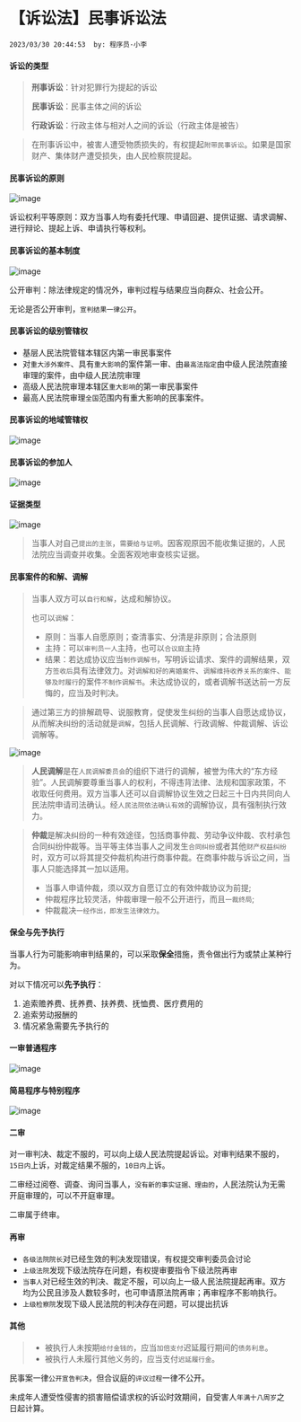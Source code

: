 # 【诉讼法】民事诉讼法

`2023/03/30 20:44:53  by: 程序员·小李`

#### 诉讼的类型

> **刑事诉讼**：针对犯罪行为提起的诉讼
> 
> **民事诉讼**：民事主体之间的诉讼
> 
> **行政诉讼**：行政主体与相对人之间的诉讼（行政主体是被告）

> 在刑事诉讼中，被害人遭受物质损失的，有权提起`附带民事诉讼`。如果是国家财产、集体财产遭受损失，由人民检察院提起。


#### 民事诉讼的原则

![image](【诉讼法】民事诉讼法/7b4959c8-c19f-4673-98da-5c9438067ced.png)

诉讼权利平等原则：双方当事人均有委托代理、申请回避、提供证据、请求调解、进行辩论、提起上诉、申请执行等权利。


#### 民事诉讼的基本制度

![image](【诉讼法】民事诉讼法/41313f08-aa0c-4b27-8375-9f173336b0ad.png)

公开审判：除法律规定的情况外，审判过程与结果应当向群众、社会公开。

无论是否公开审判，`宣判结果一律公开`。


#### 民事诉讼的级别管辖权

* 基层人民法院管辖本辖区内第一审民事案件
* 对`重大涉外案件`、具有`重大影响`的案件第一审、由`最高法指定`由中级人民法院直接审理的案件，由中级人民法院审理
* 高级人民法院审理本辖区`重大影响`的第一审民事案件
* 最高人民法院审理`全国`范围内有重大影响的民事案件。


#### 民事诉讼的地域管辖权

![image](【诉讼法】民事诉讼法/532d622a-0c52-4c07-8130-fca4b7e65edd.png)


#### 民事诉讼的参加人

![image](【诉讼法】民事诉讼法/3c72f550-71ab-4876-b474-6983e054378f.png)


#### 证据类型

![image](【诉讼法】民事诉讼法/d565534f-ee03-42fc-a0c3-f713adb9d806.png)

> 当事人对自己`提出的主张`，`需要给与证明`。因客观原因不能收集证据的，人民法院应当调查并收集。全面客观地审查核实证据。


#### 民事案件的和解、调解

> 当事人双方可以`自行和解`，达成和解协议。
>
> 也可以`调解`：
> * 原则：当事人自愿原则；查清事实、分清是非原则；合法原则
> * 主持：可以`审判员一人`主持，也可以`合议庭`主持
> * 结果：若达成协议应当`制作调解书`，写明诉讼请求、案件的调解结果，双方`签收后`具有法律效力。对`调解和好的离婚案件`、`调解维持收养关系的案件`、`能够及时履行`的案件`不制作调解书`。未达成协议的，或者调解书送达前一方反悔的，应当及时判决。

> 通过第三方的排解疏导、说服教育，促使发生纠纷的当事人自愿达成协议，从而解决纠纷的活动就是`调解`，包括人民调解、行政调解、仲裁调解、诉讼调解等。

![image](【诉讼法】民事诉讼法/a7d4e925-93a8-4e5e-b77d-d2cb3d0cd5d6.png)

> **人民调解**是在`人民调解委员会`的组织下进行的调解，被誉为伟大的“东方经验”。人民调解要尊重当事人的权利，不得违背法律、法规和国家政策，不收取任何费用。双方当事人还可以自调解协议生效之日起三十日内共同向人民法院申请司法确认。经`人民法院依法确认有效`的调解协议，具有强制执行效力。

> **仲裁**是解决纠纷的一种有效途径，包括商事仲裁、劳动争议仲裁、农村承包合同纠纷仲裁等。当平等主体当事人之间发生`合同纠纷`或者其他`财产权益纠纷`时，双方可以将其提交仲裁机构进行商事仲裁。在商事仲裁与诉讼之间，当事人只能选择其一加以适用。
> * 当事人申请仲裁，须以双方自愿订立的有效仲裁协议为前提;
> * 仲裁程序比较灵活，仲裁审理一般不公开进行，而且`一裁终局`;
> * 仲裁裁决`一经作出，即发生法律效力`。


#### 保全与先予执行

当事人行为可能影响审判结果的，可以采取**保全**措施，责令做出行为或禁止某种行为。

对以下情况可以**先予执行**：
1. 追索赡养费、抚养费、扶养费、抚恤费、医疗费用的
2. 追索劳动报酬的
3. 情况紧急需要先予执行的


#### 一审普通程序

![image](【诉讼法】民事诉讼法/63f4d708-e319-4c6f-a883-2c3a47efb3d9.png)


#### 简易程序与特别程序

![image](【诉讼法】民事诉讼法/292d4077-bbf2-4c12-9a82-5d3aba3e8a4d.png)


#### 二审

对一审判决、裁定不服的，可以向上级人民法院提起诉讼。对审判结果不服的，`15日内`上诉，对裁定结果不服的，`10日内`上诉。

二审经过阅卷、调查、询问当事人，`没有新的事实证据、理由的`，人民法院认为无需开庭审理的，可以不开庭审理。

二审属于终审。


#### 再审

* `各级法院院长`对已经生效的判决发现错误，有权提交审判委员会讨论
* `上级法院`发现下级法院存在问题，有权提审要指令下级法院再审
* `当事人`对已经生效的判决、裁定不服，可以向上一级人民法院提起再审。双方均为公民且涉及人数较多时，也可申请原法院再审；再审程序不影响执行。
* `上级检察院`发现下级人民法院的判决存在问题，可以提出抗诉


#### 其他

> * 被执行人未按期`给付金钱的`，应当`加倍支付`迟延履行期间的`债务利息`。
>* 被执行人未履行其他义务的，应当支付`迟延履行金`。

民事案一律`公开宣告判决`，但合议庭的`评议过程`一律不公开。

未成年人遭受性侵害的损害赔偿请求权的诉讼时效期间，自受害人`年满十八周岁`之日起计算。

